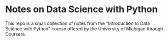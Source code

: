 # Notes on Data Science with Python

This repo is a small collection of notes from the "Introduction to Data Science with Python" course offered by the University of Michigan through Coursera.
